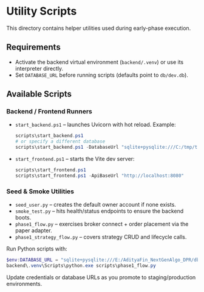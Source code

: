 ﻿# Utility Scripts

This directory contains helper utilities used during early-phase execution.

## Requirements
- Activate the backend virtual environment (`backend/.venv`) or use its interpreter directly.
- Set `DATABASE_URL` before running scripts (defaults point to `db/dev.db`).

## Available Scripts

### Backend / Frontend Runners
- `start_backend.ps1` – launches Uvicorn with hot reload. Example:
  ```powershell
  scripts\start_backend.ps1
  # or specify a different database
  scripts\start_backend.ps1 -DatabaseUrl "sqlite+pysqlite:///C:/tmp/test.db"
  ```
- `start_frontend.ps1` – starts the Vite dev server:
  ```powershell
  scripts\start_frontend.ps1
  scripts\start_frontend.ps1 -ApiBaseUrl "http://localhost:8080"
  ```

### Seed & Smoke Utilities
- `seed_user.py` – creates the default owner account if none exists.
- `smoke_test.py` – hits health/status endpoints to ensure the backend boots.
- `phase1_flow.py` – exercises broker connect + order placement via the paper adapter.
- `phase1_strategy_flow.py` – covers strategy CRUD and lifecycle calls.

Run Python scripts with:
```powershell
$env:DATABASE_URL = "sqlite+pysqlite:///E:/AdityaFin_NextGenAlgo_DPR/db/dev.db"
backend\.venv\Scripts\python.exe scripts\phase1_flow.py
```

Update credentials or database URLs as you promote to staging/production environments.
